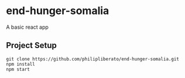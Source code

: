 # end-hunger-somalia

A basic react app

## Project Setup

```
git clone https://github.com/philipliberato/end-hunger-somalia.git
npm install
npm start
```
